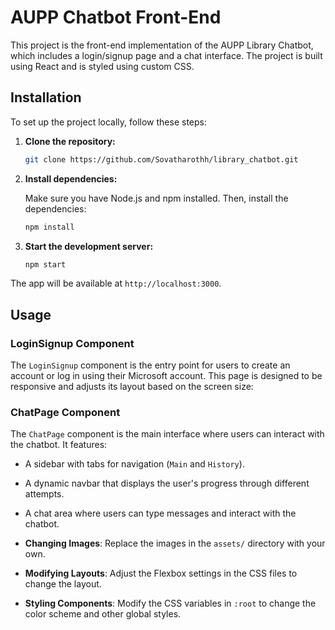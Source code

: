 # AUPP Chatbot Front-End

This project is the front-end implementation of the AUPP Library Chatbot, which includes a login/signup page and a chat interface. The project is built using React and is styled using custom CSS.


## Installation

To set up the project locally, follow these steps:

1. **Clone the repository:**

    ```bash
    git clone https://github.com/Sovatharothh/library_chatbot.git
    ```

2. **Install dependencies:**

    Make sure you have Node.js and npm installed. Then, install the dependencies:

    ```bash
    npm install
    ```

3. **Start the development server:**

    ```bash
    npm start
    ```

The app will be available at `http://localhost:3000`.

## Usage

### LoginSignup Component

The `LoginSignup` component is the entry point for users to create an account or log in using their Microsoft account. This page is designed to be responsive and adjusts its layout based on the screen size:

### ChatPage Component

The `ChatPage` component is the main interface where users can interact with the chatbot. It features:

- A sidebar with tabs for navigation (`Main` and `History`).
- A dynamic navbar that displays the user's progress through different attempts.
- A chat area where users can type messages and interact with the chatbot.



- **Changing Images**: Replace the images in the `assets/` directory with your own.
- **Modifying Layouts**: Adjust the Flexbox settings in the CSS files to change the layout.
- **Styling Components**: Modify the CSS variables in `:root` to change the color scheme and other global styles.



